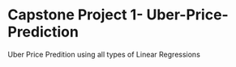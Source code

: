 # Capstone Project 1- Uber-Price-Prediction
Uber Price Predition using all types of Linear Regressions 

